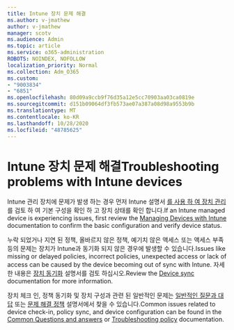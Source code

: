 ```yaml
---
title: Intune 장치 문제 해결
ms.author: v-jmathew
author: v-jmathew
manager: scotv
ms.audience: Admin
ms.topic: article
ms.service: o365-administration
ROBOTS: NOINDEX, NOFOLLOW
localization_priority: Normal
ms.collection: Adm_O365
ms.custom:
- "9003834"
- "6851"
ms.openlocfilehash: 80d09a9ccb9f76d35a12e5cc70903aa03ca0819e
ms.sourcegitcommit: d151b09064df3fb573ae07a387a08d98a9553b9b
ms.translationtype: MT
ms.contentlocale: ko-KR
ms.lasthandoff: 10/28/2020
ms.locfileid: "48785625"
---
```

# <a name="troubleshooting-problems-with-intune-devices"></a><span data-ttu-id="b4c5c-102">Intune 장치 문제 해결</span><span class="sxs-lookup"><span data-stu-id="b4c5c-102">Troubleshooting problems with Intune devices</span></span>

<span data-ttu-id="b4c5c-103">Intune 관리 장치에 문제가 발생 하는 경우 먼저 Intune 설명서 [를 사용 하 여 장치 관리](https://docs.microsoft.com/mem/intune/protect/endpoint-security-manage-devices) 를 검토 하 여 기본 구성을 확인 하 고 장치 상태를 확인 합니다.</span><span class="sxs-lookup"><span data-stu-id="b4c5c-103">If an Intune managed device is experiencing issues, first review the [Managing Devices with Intune](https://docs.microsoft.com/mem/intune/protect/endpoint-security-manage-devices) documentation to confirm the basic configuration and verify device status.</span></span>

<span data-ttu-id="b4c5c-104">누락 되었거나 지연 된 정책, 올바르지 않은 정책, 예기치 않은 액세스 또는 액세스 부족 등의 문제는 장치가 Intune과 동기화 되지 않은 경우에 발생할 수 있습니다.</span><span class="sxs-lookup"><span data-stu-id="b4c5c-104">Issues like missing or delayed policies, incorrect policies, unexpected access or lack of access can be caused by the device becoming out of sync with Intune.</span></span> <span data-ttu-id="b4c5c-105">자세한 내용은 [장치 동기화](https://docs.microsoft.com/mem/intune/remote-actions/device-sync) 설명서를 검토 하십시오.</span><span class="sxs-lookup"><span data-stu-id="b4c5c-105">Review the [Device sync](https://docs.microsoft.com/mem/intune/remote-actions/device-sync) documentation for more information.</span></span>

<span data-ttu-id="b4c5c-106">장치 체크 인, 정책 동기화 및 장치 구성과 관련 된 일반적인 문제는 [일반적인 질문과 대답](https://docs.microsoft.com/mem/intune/configuration/device-profile-troubleshoot) 또는 [문제 해결 정책](https://docs.microsoft.com/mem/intune/configuration/troubleshoot-policies-in-microsoft-intune) 설명서에서 찾을 수 있습니다.</span><span class="sxs-lookup"><span data-stu-id="b4c5c-106">Common issues related to device check-in, policy sync, and device configuration can be found in the [Common Questions and answers](https://docs.microsoft.com/mem/intune/configuration/device-profile-troubleshoot) or [Troubleshooting policy](https://docs.microsoft.com/mem/intune/configuration/troubleshoot-policies-in-microsoft-intune) documentation.</span></span>
